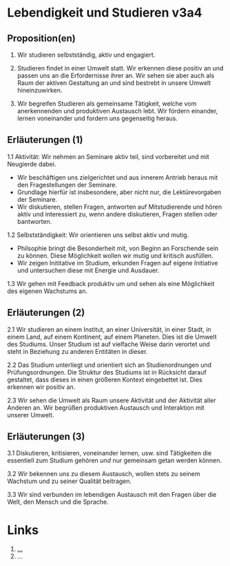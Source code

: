<!---
   NAME - The NAME of this project is:
ethos

  FILE - The FILENAME of the current file is:
/v3a4.md

  CREATION - This project was CREATED on:
2017-01-28-16:15:00 UTC

  MODIFICATION - This project was last MODIFIED on:
2017-01-28-16:15:00 UTC

  VERSION - The current VERSION of this project is:
<git-commit-hash>-2017-01-28-16:15:00 UTC

  CREATOR(S) - This project was CREATED by:
Michael Czechowski, Martin Maga

  CONTACT - You can CONTACT the creator(s) or developer(s) of this project at:
E-Mail: mail@martinmaga.de

  COPYRIGHT - The COPYRIGHT holder of this project is:
COPYRIGHT (c) 2016 Martin Maga

  LICENSE - This project is LICENSED under the following license:
Martin Maga 2016 CC BY-SA 4.0 https://creativecommons.org

  SUBFILE – This is a SUBFILE! For more INFORMATION on this project go to:
/README.md
--->

# Lebendigkeit und Studieren v3a4

## Proposition(en)

1. Wir studieren selbstständig, aktiv und engagiert.

2. Studieren findet in einer Umwelt statt.
Wir erkennen diese positiv an und passen uns an die Erfordernisse ihrer an.
Wir sehen sie aber auch als Raum der aktiven Gestaltung an und sind bestrebt in unsere Umwelt hineinzuwirken.

3. Wir begreifen Studieren als gemeinsame Tätigkeit, welche vom anerkennenden und produktiven Austausch lebt.
Wir fördern einander, lernen voneinander und fordern uns gegenseitig heraus.


## Erläuterungen (1)

1.1 Aktivität: Wir nehmen an Seminare aktiv teil, sind vorbereitet und mit Neugierde dabei.

- Wir beschäftigen uns zielgerichtet und aus innerem Antrieb heraus mit den Fragestellungen der Seminare.
- Grundlage hierfür ist insbesondere, aber nicht nur, die Lektürevorgaben der Seminare.
- Wir diskutieren, stellen Fragen, antworten auf Mitstudierende und hören aktiv und interessiert zu, wenn andere diskutieren, Fragen stellen oder bantworten.

1.2 Selbstständigkeit: Wir orientieren uns selbst aktiv und mutig.

- Philsophie bringt die Besonderheit mit, von Beginn an Forschende sein zu können. Diese Möglichkeit wollen wir mutig und kritisch ausfüllen.
- Wir zeigen Inititative im Studium, erkunden Fragen auf eigene Initiative und untersuchen diese mit Energie und Ausdauer.

1.3 Wir gehen mit Feedback produktiv um und sehen als eine Möglichkeit des eigenen Wachstums an.


## Erläuterungen (2)

2.1 Wir studieren an einem Institut, an einer Universität, in einer Stadt, in einem Land, auf einem Kontinent, auf einem Planeten. Dies ist die Umwelt des Studiums. Unser Studium ist auf vielfache Weise darin verortet und steht in Beziehung zu anderen Entitäten in dieser.

2.2 Das Studium unterliegt und orientiert sich an Studienordnungen und Prüfungsordnungen. Die Struktur des Studiums ist in Rücksicht darauf gestaltet, dass dieses in einen größeren Kontext eingebettet ist. Dies erkennen wir positiv an.

2.3 Wir sehen die Umwelt als Raum unsere Aktivität und der Aktivität aller Anderen an. Wir begrüßen produktiven Austausch und Interaktion mit unserer Umwelt.


## Erläuterungen (3)

3.1 Diskutieren, kritisieren, voneinander lernen, usw. sind Tätigkeiten die essentiell zum Studium gehören *und* nur gemeinsam getan werden können.  

3.2 Wir bekennen uns zu diesem Austausch, wollen stets zu seinem Wachstum und zu seiner Qualität beitragen.

3.3 Wir sind verbunden im lebendigen Austausch mit den Fragen über die Welt, den Mensch und die Sprache.


# Links
  1. […](…)
  2. …
